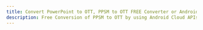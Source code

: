 ---title: Convert PowerPoint to OTT, PPSM to OTT FREE Converter or Android SDKdescription: Free Conversion of PPSM to OTT by using Android Cloud APIs & SDKs. Also Create, Edit & Render Microsoft Word & OpenOffice documents in the Cloud.---